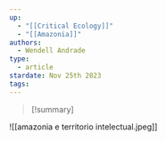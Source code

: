 ```yaml
---
up:
  - "[[Critical Ecology]]"
  - "[[Amazonia]]"
authors:
  - Wendell Andrade
type:
  - article
stardate: Nov 25th 2023
tags:
---
```

>[!summary]


![[amazonia e territorio intelectual.jpeg]]
